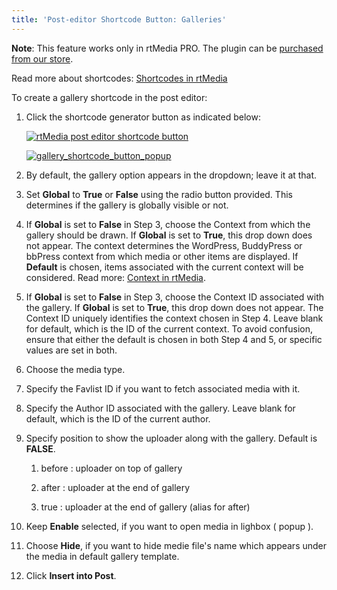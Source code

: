 ```yaml
---
title: 'Post-editor Shortcode Button: Galleries'
---
```


**Note**: This feature works only in rtMedia PRO. The plugin can be [purchased from our store](https://rtcamp.com/store/rtmedia-pro/).


Read more about shortcodes: [Shortcodes in rtMedia](/rtmedia/features/shortcodes/)

To create a gallery shortcode in the post editor:

1. Click the shortcode generator button as indicated below:

    [![rtMedia post editor shortcode button](https://rtcamp.com/wp-content/uploads/2013/11/image17.png)](https://rtcamp.com/wp-content/uploads/2013/11/image17.png)

    [![gallery_shortcode_button_popup](https://cloud.githubusercontent.com/assets/7771963/7118275/aad53c14-e21b-11e4-8e8e-5e62cf3ffe27.png)](https://cloud.githubusercontent.com/assets/7771963/7118275/aad53c14-e21b-11e4-8e8e-5e62cf3ffe27.png)

2. By default, the gallery option appears in the dropdown; leave it at that.

3. Set **Global** to **True** or **False** using the radio button provided. This determines if the gallery is globally visible or not.

4. If **Global** is set to **False** in Step 3, choose the Context from which the gallery should be drawn. 
   If **Global** is set to **True**, this drop down does not appear. The context determines the WordPress, BuddyPress or bbPress context from which media or other items are displayed. 
   If **Default** is chosen, items associated with the current context will be considered. Read more: [Context in rtMedia](/rtmedia/developer/context/).

5. If **Global** is set to **False** in Step 3, choose the Context ID associated with the gallery. If **Global** is set to **True**, this drop down does not appear. The Context ID uniquely identifies the context chosen in Step 4. Leave blank for default, which is the ID of the current context.
To avoid confusion, ensure that either the default is chosen in both Step 4 and 5, or specific values are set in both.

6. Choose the media type.

7. Specify the Favlist ID if you want to fetch associated media with it.

8. Specify the Author ID associated with the gallery. Leave blank for default, which is the ID of the current author.
	
9. Specify position to show the uploader along with the gallery. Default is **FALSE**.
	
	1. before : uploader on top of gallery
	
	2. after : uploader at the end of gallery
	
	3. true : uploader at the end of gallery (alias for after)

10. Keep **Enable** selected, if you want to open media in lighbox ( popup ).

11. Choose **Hide**, if you want to hide medie file's name which appears under the media in default gallery template. 
	
12. Click **Insert into Post**.

